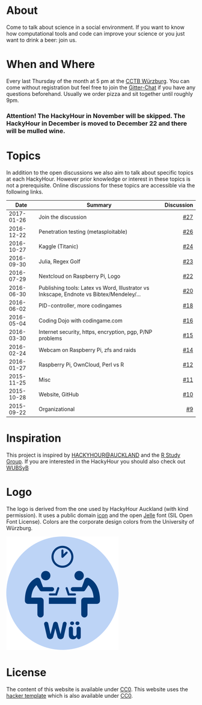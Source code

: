 # About
Come to talk about science in a social environment.
If you want to know how computational tools and code can improve your science or you just want to drink a beer: join us.

# When and Where
Every last Thursday of the month at 5 pm at the [CCTB Würzburg](https://www.google.de/maps/place/Center+for+Computational+and+Theoretical+Biology+%28CCTB%29,+University+of+W%C3%BCrzburg/@49.7851224,9.9708763,17z/data=!3m1!4b1!4m2!3m1!1s0x47a28fc802e5e8d9:0x6b62d2cbd2e6f094).
You can come without registration but feel free to join the [Gitter-Chat](https://gitter.im/HackyHour/Wuerzburg) if you have any questions beforehand.
Usually we order pizza and sit together until roughly 9pm.

### Attention! The HackyHour in November will be skipped. The HackyHour in December is moved to December 22 and there will be mulled wine.

# Topics
In addition to the open discussions we also aim to talk about specific topics at each HackyHour.
However prior knowledge or interest in these topics is not a prerequisite.
Online discussions for these topics are accessible via the following links.

| Date       | Summary      | Discussion |
| ---------- |--------------| ----------:|
| 2017-01-26 | Join the discussion | [#27](https://github.com/HackyHour/Wuerzburg/issues/27) |
| 2016-12-22 | Penetration testing (metasploitable) | [#26](https://github.com/HackyHour/Wuerzburg/issues/26) |
| 2016-10-27 | Kaggle (Titanic) | [#24](https://github.com/HackyHour/Wuerzburg/issues/24) |
| 2016-09-30 | Julia, Regex Golf | [#23](https://github.com/HackyHour/Wuerzburg/issues/23) |
| 2016-07-29 | Nextcloud on Raspberry Pi, Logo | [#22](https://github.com/HackyHour/Wuerzburg/issues/22) |
| 2016-06-30 | Publishing tools: Latex vs Word, Illustrator vs Inkscape, Endnote vs Bibtex/Mendeley/... | [#20](https://github.com/HackyHour/Wuerzburg/issues/20) |
| 2016-06-02 | PID-controller, more codingames | [#18](https://github.com/HackyHour/Wuerzburg/issues/18) |
| 2016-05-04 | Coding Dojo with codingame.com | [#16](https://github.com/HackyHour/Wuerzburg/issues/16) |
| 2016-03-30 | Internet security, https, encryption, pgp, P/NP problems | [#15](https://github.com/HackyHour/Wuerzburg/issues/15) |
| 2016-02-24 | Webcam on Raspberry Pi, zfs and raids | [#14](https://github.com/HackyHour/Wuerzburg/issues/14) |
| 2016-01-27 | Raspberry Pi, OwnCloud, Perl vs R | [#12](https://github.com/HackyHour/Wuerzburg/issues/12) |
| 2015-11-25 | Misc | [#11](https://github.com/HackyHour/Wuerzburg/issues/11) |
| 2015-10-28 | Website, GitHub | [#10](https://github.com/HackyHour/Wuerzburg/issues/10) |
| 2015-09-22 | Organizational | [#9](https://github.com/HackyHour/Wuerzburg/issues/9) |

# Inspiration
This project is inspired by [HACKYHOUR@AUCKLAND](https://uoa-eresearch.github.io/HackyHour/) and the [R Study Group](http://minisciencegirl.github.io/studyGroup/).
If you are interested in the HackyHour you should also check out [WUBSyB](http://wubsyb.github.io/)

# Logo
The logo is derived from the one used by HackyHour Auckland (with kind permission).
It uses a public domain <a href="https://thenounproject.com/search/?q=hackathon&i=6324">icon</a> 
and the open <a href="https://fontlibrary.org/en/font/jellee-typeface">Jelle</a> font (SIL Open Font License).
Colors are the corporate design colors from the University of Würzburg.

![alt text](logo/hackyhour_wue.svg "Logo HackyHour")

# License
The content of this website is available under [CC0](LICENSE).
This website uses the [hacker template](https://github.com/pages-themes/hacker/) which is also available under [CC0](https://creativecommons.org/publicdomain/zero/1.0/legalcode).
